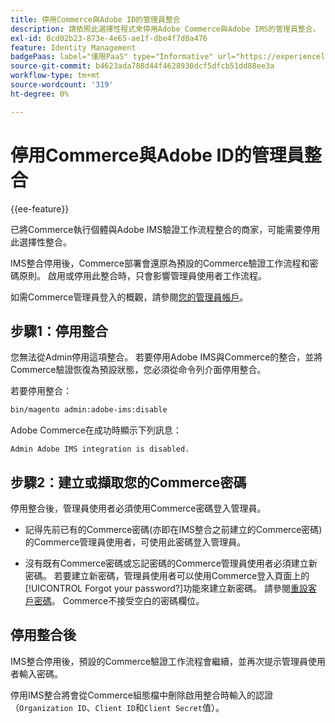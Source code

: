 ```yaml
---
title: 停用Commerce與Adobe ID的管理員整合
description: 請依照此選擇性程式來停用Adobe Commerce與Adobe IMS的管理員整合。
exl-id: 0cd02b23-873e-4e65-ae1f-dbe4f7d0a476
feature: Identity Management
badgePaas: label="僅限PaaS" type="Informative" url="https://experienceleague.adobe.com/en/docs/commerce/user-guides/product-solutions" tooltip="僅適用於雲端專案(Adobe管理的PaaS基礎結構)和內部部署專案的Adobe Commerce 。"
source-git-commit: b4623ada788d44f4628930dcf5dfcb51dd88ee3a
workflow-type: tm+mt
source-wordcount: '319'
ht-degree: 0%

---
```


# 停用Commerce與Adobe ID的管理員整合

{{ee-feature}}

已將Commerce執行個體與Adobe IMS驗證工作流程整合的商家，可能需要停用此選擇性整合。

IMS整合停用後，Commerce部署會還原為預設的Commerce驗證工作流程和密碼原則。 啟用或停用此整合時，只會影響管理員使用者工作流程。

如需Commerce管理員登入的概觀，請參閱[您的管理員帳戶](https://experienceleague.adobe.com/docs/commerce-admin/start/admin/admin-signin.html)。

## 步驟1：停用整合

您無法從Admin停用這項整合。 若要停用Adobe IMS與Commerce的整合，並將Commerce驗證恢復為預設狀態，您必須從命令列介面停用整合。

若要停用整合：

```bash
bin/magento admin:adobe-ims:disable
```

Adobe Commerce在成功時顯示下列訊息：

```
Admin Adobe IMS integration is disabled.
```

## 步驟2：建立或擷取您的Commerce密碼

停用整合後，管理員使用者必須使用Commerce密碼登入管理員。

* 記得先前已有的Commerce密碼(亦即在IMS整合之前建立的Commerce密碼)的Commerce管理員使用者，可使用此密碼登入管理員。

* 沒有既有Commerce密碼或忘記密碼的Commerce管理員使用者必須建立新密碼。 若要建立新密碼，管理員使用者可以使用Commerce登入頁面上的[!UICONTROL Forgot your password?]功能來建立新密碼。 請參閱[重設客戶密碼](https://experienceleague.adobe.com/docs/commerce-admin/customers/customer-accounts/configure/password-reset.html)。 Commerce不接受空白的密碼欄位。

## 停用整合後

IMS整合停用後，預設的Commerce驗證工作流程會繼續，並再次提示管理員使用者輸入密碼。

停用IMS整合將會從Commerce組態檔中刪除啟用整合時輸入的認證（`Organization ID`、`Client ID`和`Client Secret`值）。
